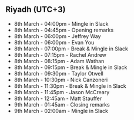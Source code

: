 ## Riyadh (UTC+3)

- 8th March - 04:00pm - Mingle in Slack
- 8th March - 04:45pm - Opening remarks
- 8th March - 06:00pm - Jeffrey Way
- 8th March - 06:00pm - Evan You
- 8th March - 07:00pm - Break & Mingle in Slack
- 8th March - 07:15pm - Rachel Andrew
- 8th March - 08:15pm - Adam Wathan
- 8th March - 09:15pm - Break & Mingle in Slack
- 8th March - 09:30pm - Taylor Otwell
- 8th March - 10:30pm - Nick Canzoneri
- 8th March - 11:30pm - Break & Mingle in Slack
- 8th March - 11:45pm - Jason McCreary
- 8th March - 12:45am - Matt Stauffer
- 9th March - 01:45am - Closing remarks
- 9th March - 02:00am - Mingle in Slack
